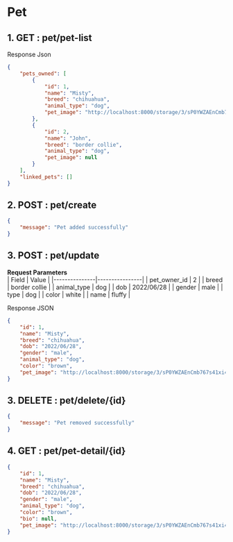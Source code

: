 # Pet
## 1. GET : pet/pet-list
Response Json
```json
{
    "pets_owned": [
        {
            "id": 1,
            "name": "Misty",
            "breed": "chihuahua",
            "animal_type": "dog",
            "pet_image": "http://localhost:8000/storage/3/sP0YWZAEnCmb767s41xi4bKOeB7Pya9PdLsDV9I9.jpg?expires=1730759487&signature=c1517b79e0a91d55ff377809d26a3c993276dd56eac3f97070f50adb283e4e32"
        },
        {
            "id": 2,
            "name": "John",
            "breed": "border collie",
            "animal_type": "dog",
            "pet_image": null
        }
    ],
    "linked_pets": []
}
```
## 2. POST : pet/create
```json
{
    "message": "Pet added successfully"
}
```
## 3. POST : pet/update
**Request Parameters** \
| Field         | Value          |
|---------------|----------------|
| pet_owner_id  | 2              |
| breed         | border collie  |
| animal_type   | dog            |
| dob           | 2022/06/28     |
| gender        | male           |
| type          | dog            |
| color         | white          |
| name          | fluffy         |


Response JSON
```json
{
    "id": 1,
    "name": "Misty",
    "breed": "chihuahua",
    "dob": "2022/06/28",
    "gender": "male",
    "animal_type": "dog",
    "color": "brown",
    "pet_image": "http://localhost:8000/storage/3/sP0YWZAEnCmb767s41xi4bKOeB7Pya9PdLsDV9I9.jpg?expires=1730756583&signature=9dc8392e7ca9aed20a5b2b8c1a40aeffadf395d9e28bf3fd9d20b1cc1195bfb2"
}
```
## 3. DELETE : pet/delete/{id}
```json
{
    "message": "Pet removed successfully"
}
```
## 4. GET : pet/pet-detail/{id}
```json
{
    "id": 1,
    "name": "Misty",
    "breed": "chihuahua",
    "dob": "2022/06/28",
    "gender": "male",
    "animal_type": "dog",
    "color": "brown",
    "bio": null,
    "pet_image": "http://localhost:8000/storage/3/sP0YWZAEnCmb767s41xi4bKOeB7Pya9PdLsDV9I9.jpg?expires=1730756727&signature=78215df06373e564c447be2f76df43b610dbed9ea866df9607a6f619d09cce73"
}
```

